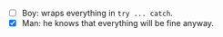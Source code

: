 - [ ] Boy: wraps everything in `try ... catch`.
- [x] Man: he knows that everything will be fine anyway.

<!---
paaavuk/paaavuk is a ✨ special ✨ repository because its `README.md` (this file) appears on your GitHub profile.
You can click the Preview link to take a look at your changes.
--->
